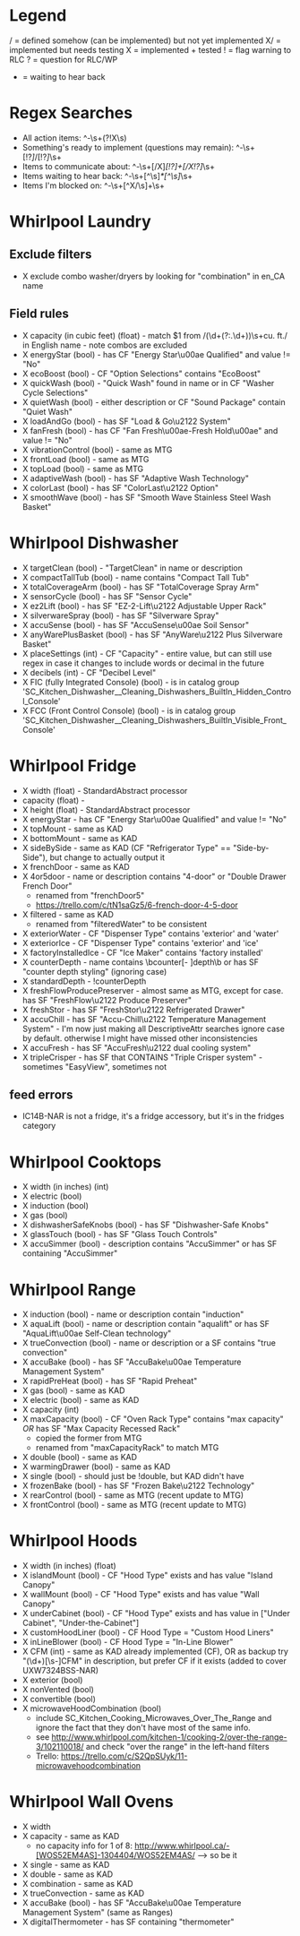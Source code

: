 # Legend
/ = defined somehow (can be implemented) but not yet implemented
X/ = implemented but needs testing
X = implemented + tested
! = flag warning to RLC
? = question for RLC/WP
* = waiting to hear back

# Regex Searches

- All action items: ^-\s+(?!X\s)
- Something's ready to implement (questions may remain): ^-\s+[!?*]*/[!?*]*\s+
- Items to communicate about: ^-\s+[/X]*[!?]+[/X!?]*\s+
- Items waiting to hear back: ^-\s+[^\s]*\*[^\s]*\s+
- Items I'm blocked on: ^-\s+[^X/\s]+\s+

# Whirlpool Laundry

## Exclude filters

- X exclude combo washer/dryers by looking for "combination" in en_CA name

## Field rules

- X capacity (in cubic feet) (float) - match $1 from /(\d+(?:\.\d+))\s+cu\. ft\./ in English name - note combos are excluded
- X energyStar (bool) - has CF "Energy Star\u00ae Qualified" and value != "No"
- X ecoBoost (bool) - CF "Option Selections" contains "EcoBoost"
- X quickWash (bool) - "Quick Wash" found in name or in CF "Washer Cycle Selections"
- X quietWash (bool) - either description or CF "Sound Package" contain "Quiet Wash"
- X loadAndGo (bool) - has SF "Load & Go\u2122 System"
- X fanFresh (bool) - has CF "Fan Fresh\u00ae-Fresh Hold\u00ae" and value != "No"
- X vibrationControl (bool) - same as MTG
- X frontLoad (bool) - same as MTG
- X topLoad (bool) - same as MTG
- X adaptiveWash (bool) - has SF "Adaptive Wash Technology"
- X colorLast (bool) - has SF "ColorLast\u2122 Option"
- X smoothWave (bool) - has SF "Smooth Wave Stainless Steel Wash Basket"

# Whirlpool Dishwasher

- X targetClean (bool) - "TargetClean" in name or description
- X compactTallTub (bool) - name contains "Compact Tall Tub"
- X totalCoverageArm (bool) - has SF "TotalCoverage Spray Arm"
- X sensorCycle (bool) - has SF "Sensor Cycle"
- X ez2Lift (bool) - has SF "EZ-2-Lift\u2122 Adjustable Upper Rack"
- X silverwareSpray (bool) - has SF "Silverware Spray"
- X accuSense (bool) - has SF "AccuSense\u00ae Soil Sensor"
- X anyWarePlusBasket (bool) - has SF "AnyWare\u2122 Plus Silverware Basket"
- X placeSettings (int) - CF "Capacity" - entire value, but can still use regex in case it changes to include words or decimal in the future
- X decibels (int) - CF "Decibel Level"
- X FIC (fully Integrated Console) (bool) - is in catalog group 'SC_Kitchen_Dishwasher__Cleaning_Dishwashers_BuiltIn_Hidden_Control_Console'
- X FCC (Front Control Console) (bool) - is in catalog group 'SC_Kitchen_Dishwasher__Cleaning_Dishwashers_BuiltIn_Visible_Front_Console'

# Whirlpool Fridge

- X width (float) - StandardAbstract processor
- capacity (float) - 
- X height (float) - StandardAbstract processor
- X energyStar - has CF "Energy Star\u00ae Qualified" and value != "No"
- X topMount - same as KAD
- X bottomMount - same as KAD
- X sideBySide - same as KAD (CF "Refrigerator Type" == "Side-by-Side"), but change to actually output it
- X frenchDoor - same as KAD
- X 4or5door - name or description contains "4-door" or "Double Drawer French Door"
    + renamed from "frenchDoor5"
    + https://trello.com/c/tN1saGz5/6-french-door-4-5-door
- X filtered - same as KAD
    + renamed from "filteredWater" to be consistent
- X exteriorWater - CF "Dispenser Type" contains 'exterior' and 'water'
- X exteriorIce - CF "Dispenser Type" contains 'exterior' and 'ice'
- X factoryInstalledIce - CF "Ice Maker" contains 'factory installed'
- X counterDepth - name contains \bcounter[- ]depth\b or has SF "counter depth styling" (ignoring case)
- X standardDepth - !counterDepth
- X freshFlowProducePreserver - almost same as MTG, except for case. has SF "FreshFlow\u2122 Produce Preserver"
- X freshStor - has SF "FreshStor\u2122 Refrigerated Drawer"
- X accuChill - has SF "Accu-Chill\u2122 Temperature Management System" - I'm now just making all DescriptiveAttr searches ignore case by default. otherwise I might have missed other inconsistencies
- X accuFresh - has SF "AccuFresh\u2122 dual cooling system"
- X tripleCrisper - has SF that CONTAINS "Triple Crisper system" - sometimes "EasyView", sometimes not

## feed errors

- IC14B-NAR is not a fridge, it's a fridge accessory, but it's in the fridges category

# Whirlpool Cooktops

- X width (in inches) (int)
- X electric (bool)
- X induction (bool)
- X gas (bool)
- X dishwasherSafeKnobs (bool) - has SF "Dishwasher-Safe Knobs"
- X glassTouch (bool) - has SF "Glass Touch Controls"
- X accuSimmer (bool) - description contains "AccuSimmer" or has SF containing "AccuSimmer"

# Whirlpool Range

- X induction (bool) - name or description contain "induction"
- X aquaLift (bool) - name or description contain "aqualift" or has SF "AquaLift\u00ae Self-Clean technology"
- X trueConvection (bool) - name or description or a SF contains "true convection"
- X accuBake (bool) - has SF "AccuBake\u00ae Temperature Management System"
- X rapidPreHeat  (bool) - has SF "Rapid Preheat"
- X gas (bool) - same as KAD
- X electric (bool) - same as KAD
- X capacity (int)
- X maxCapacity (bool) - CF "Oven Rack Type" contains "max capacity" *OR* has SF "Max Capacity Recessed Rack"
    + copied the former from MTG
    + renamed from "maxCapacityRack" to match MTG
- X double (bool) - same as KAD
- X warmingDrawer (bool) - same as KAD
- X single (bool) - should just be !double, but KAD didn't have
- X frozenBake (bool) - has SF "Frozen Bake\u2122 Technology"
- X rearControl (bool) - same as MTG (recent update to MTG)
- X frontControl (bool) - same as MTG (recent update to MTG)

# Whirlpool Hoods

- X width (in inches) (float)
- X islandMount (bool) - CF "Hood Type" exists and has value "Island Canopy"
- X wallMount (bool) - CF "Hood Type" exists and has value "Wall Canopy"
- X underCabinet (bool) - CF "Hood Type" exists and has value in ["Under Cabinet", "Under-the-Cabinet"]
- X customHoodLiner (bool) - CF Hood Type = "Custom Hood Liners"
- X inLineBlower (bool) - CF Hood Type =  "In-Line Blower"
- X CFM (int) - same as KAD already implemented (CF), OR as backup try "(\d+)[\s-]CFM" in description, but prefer CF if it exists (added to cover UXW7324BSS-NAR)
- X exterior (bool)
- X nonVented (bool)
- X convertible (bool)
- X microwaveHoodCombination (bool)
    + include SC_Kitchen_Cooking_Microwaves_Over_The_Range and ignore the fact that
      they don't have most of the same info.
    + see http://www.whirlpool.com/kitchen-1/cooking-2/over-the-range-3/102110018/ and check "over the range" in the left-hand filters
    + Trello: https://trello.com/c/S2QpSUyk/11-microwavehoodcombination

# Whirlpool Wall Ovens

- X width
- X capacity - same as KAD
    + no capacity info for 1 of 8: http://www.whirlpool.ca/-[WOS52EM4AS]-1304404/WOS52EM4AS/ --> so be it
- X single - same as KAD
- X double - same as KAD
- X combination - same as KAD
- X trueConvection - same as KAD
- X accuBake (bool) - has SF "AccuBake\u00ae Temperature Management System" (same as Ranges)
- X digitalThermometer - has SF containing "thermometer"
